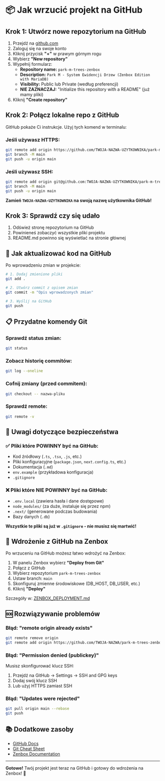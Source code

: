 # 📦 Jak wrzucić projekt na GitHub

## Krok 1: Utwórz nowe repozytorium na GitHub

1. Przejdź na [github.com](https://github.com)
2. Zaloguj się na swoje konto
3. Kliknij przycisk **"+"** w prawym górnym rogu
4. Wybierz **"New repository"**
5. Wypełnij formularz:
   - **Repository name:** `park-m-trees-zenbox`
   - **Description:** `Park M - System Ewidencji Drzew (Zenbox Edition with MariaDB)`
   - **Visibility:** Public lub Private (według preferencji)
   - **NIE ZAZNACZAJ:** "Initialize this repository with a README" (już mamy pliki)
6. Kliknij **"Create repository"**

## Krok 2: Połącz lokalne repo z GitHub

GitHub pokaże Ci instrukcje. Użyj tych komend w terminalu:

### Jeśli używasz HTTPS:

```bash
git remote add origin https://github.com/TWOJA-NAZWA-UZYTKOWNIKA/park-m-trees-zenbox.git
git branch -M main
git push -u origin main
```

### Jeśli używasz SSH:

```bash
git remote add origin git@github.com:TWOJA-NAZWA-UZYTKOWNIKA/park-m-trees-zenbox.git
git branch -M main
git push -u origin main
```

**Zamień `TWOJA-NAZWA-UZYTKOWNIKA` na swoją nazwę użytkownika GitHub!**

## Krok 3: Sprawdź czy się udało

1. Odśwież stronę repozytorium na GitHub
2. Powinieneś zobaczyć wszystkie pliki projektu
3. README.md powinno się wyświetlać na stronie głównej

## 🔄 Jak aktualizować kod na GitHub

Po wprowadzeniu zmian w projekcie:

```bash
# 1. Dodaj zmienione pliki
git add .

# 2. Utwórz commit z opisem zmian
git commit -m "Opis wprowadzonych zmian"

# 3. Wyślij na GitHub
git push
```

## 📋 Przydatne komendy Git

### Sprawdź status zmian:
```bash
git status
```

### Zobacz historię commitów:
```bash
git log --oneline
```

### Cofnij zmiany (przed commitem):
```bash
git checkout -- nazwa-pliku
```

### Sprawdź remote:
```bash
git remote -v
```

## 🔐 Uwagi dotyczące bezpieczeństwa

### ✅ Pliki które POWINNY być na GitHub:
- Kod źródłowy (`.ts`, `.tsx`, `.js`, etc.)
- Pliki konfiguracyjne (`package.json`, `next.config.ts`, etc.)
- Dokumentacja (`.md`)
- `env.example` (przykładowa konfiguracja)
- `.gitignore`

### ❌ Pliki które NIE POWINNY być na GitHub:
- `.env.local` (zawiera hasła i dane dostępowe)
- `node_modules/` (za duże, instaluje się przez npm)
- `.next/` (generowane podczas budowania)
- Bazy danych (`.db`)

**Wszystkie te pliki są już w `.gitignore` - nie musisz się martwić!**

## 🚀 Wdrożenie z GitHub na Zenbox

Po wrzuceniu na GitHub możesz łatwo wdrożyć na Zenbox:

1. W panelu Zenbox wybierz **"Deploy from Git"**
2. Połącz z GitHub
3. Wybierz repozytorium `park-m-trees-zenbox`
4. Ustaw branch: `main`
5. Skonfiguruj zmienne środowiskowe (DB_HOST, DB_USER, etc.)
6. Kliknij **"Deploy"**

Szczegóły w: [ZENBOX_DEPLOYMENT.md](./ZENBOX_DEPLOYMENT.md)

## 🆘 Rozwiązywanie problemów

### Błąd: "remote origin already exists"
```bash
git remote remove origin
git remote add origin https://github.com/TWOJA-NAZWA/park-m-trees-zenbox.git
```

### Błąd: "Permission denied (publickey)"
Musisz skonfigurować klucz SSH:
1. Przejdź na GitHub → Settings → SSH and GPG keys
2. Dodaj swój klucz SSH
3. Lub użyj HTTPS zamiast SSH

### Błąd: "Updates were rejected"
```bash
git pull origin main --rebase
git push
```

## 📚 Dodatkowe zasoby

- [GitHub Docs](https://docs.github.com)
- [Git Cheat Sheet](https://education.github.com/git-cheat-sheet-education.pdf)
- [Zenbox Documentation](https://zenbox.pl/docs)

---

**Gotowe!** Twój projekt jest teraz na GitHub i gotowy do wdrożenia na Zenbox! 🎉
